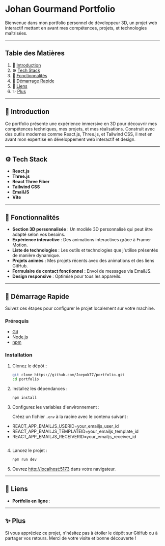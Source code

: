 # Johan Gourmand Portfolio

Bienvenue dans mon portfolio personnel de développeur 3D, un projet web interactif mettant en avant mes compétences, projets, et technologies maîtrisées.

---

## Table des Matières

1. 🤖 [Introduction](#introduction)
2. ⚙️ [Tech Stack](#tech-stack)
3. 🔋 [Fonctionnalités](#fonctionnalites)
4. 🤸 [Démarrage Rapide](#demarrage-rapide)
5. 🔗 [Liens](#liens)
6. ✨ [Plus](#plus)

---

## 🤖 Introduction

Ce portfolio présente une expérience immersive en 3D pour découvrir mes compétences techniques, mes projets, et mes réalisations. Construit avec des outils modernes comme React.js, Three.js, et Tailwind CSS, il met en avant mon expertise en développement web interactif et design.

---

## ⚙️ Tech Stack

- **React.js**
- **Three.js**
- **React Three Fiber**
- **Tailwind CSS**
- **EmailJS**
- **Vite**

---

## 🔋 Fonctionnalités

- **Section 3D personnalisée** : Un modèle 3D personnalisé qui peut être adapté selon vos besoins.
- **Expérience interactive** : Des animations interactives grâce à Framer Motion.
- **Liste de technologies** : Les outils et technologies que j'utilise présentés de manière dynamique.
- **Projets animés** : Mes projets récents avec des animations et des liens GitHub.
- **Formulaire de contact fonctionnel** : Envoi de messages via EmailJS.
- **Design responsive** : Optimisé pour tous les appareils.

---

## 🤸 Démarrage Rapide

Suivez ces étapes pour configurer le projet localement sur votre machine.

### Prérequis

- [Git](https://git-scm.com/)
- [Node.js](https://nodejs.org/)
- [npm](https://www.npmjs.com/)

### Installation

1. Clonez le dépôt :
   ```bash
   git clone https://github.com/Joepok77/portfolio.git
   cd portfolio
   ```

2. Installez les dépendances :
   ```bash
   npm install
   ```

3. Configurez les variables d'environnement :

   Créez un fichier `.env` à la racine avec le contenu suivant :
   
- REACT_APP_EMAILJS_USERID=your_emailjs_user_id
- REACT_APP_EMAILJS_TEMPLATEID=your_emailjs_template_id
- REACT_APP_EMAILJS_RECEIVERID=your_emailjs_receiver_id
   ```

4. Lancez le projet :
   ```bash
   npm run dev
   ```

5. Ouvrez [http://localhost:5173](http://localhost:5173) dans votre navigateur.

---

## 🔗 Liens

- **Portfolio en ligne** : 
  

---

## ✨ Plus

Si vous appréciez ce projet, n'hésitez pas à étoiler le dépôt sur GitHub ou à partager vos retours. Merci de votre visite et bonne découverte !
